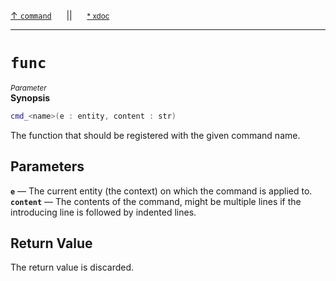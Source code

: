 [&#8593; `command`](xmd.py--command.md)&nbsp;&nbsp;&nbsp;&nbsp;&nbsp;&nbsp;||&nbsp;&nbsp;&nbsp;&nbsp;&nbsp;&nbsp;<small>[\* xdoc](../xdoc/xmd.py.xmd#L82)</small>
***

# `func`
<small>*Parameter*</small>  
**Synopsis**

```cpp
cmd_<name>(e : entity, content : str)
```


The function that should be registered with the given command name.

## Parameters
**`e`** &#8213; The current entity (the context) on which the command is applied to.  
**`content`** &#8213; The contents of the command, might be multiple lines if
the introducing line is followed by indented lines.  
## Return Value

The return value is discarded.



